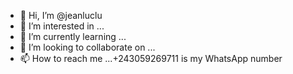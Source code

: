 - 👋 Hi, I’m @jeanluclu
- 👀 I’m interested in ...
- 🌱 I’m currently learning ...
- 💞️ I’m looking to collaborate on ...
- 📫 How to reach me ...+243059269711 is my WhatsApp number

<!---
jeanluclu/jeanluclu is a ✨ special ✨ repository because its `README.md` (this file) appears on your GitHub profile.
You can click the Preview link to take a look at your changes.
--->

